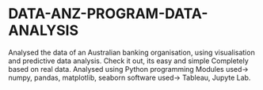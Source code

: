 # DATA-ANZ-PROGRAM-DATA-ANALYSIS
Analysed the data of an Australian banking organisation, using visualisation and predictive data analysis. Check it out, its easy and simple
Completely based on real data. Analysed using Python programming
Modules used-> numpy, pandas, matplotlib, seaborn
software used-> Tableau, Jupyte Lab.
